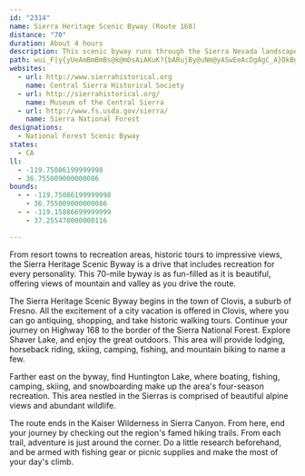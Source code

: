 ```yaml
---
id: "2314"
name: Sierra Heritage Scenic Byway (Route 168)
distance: "70"
duration: About 4 hours
description: This scenic byway runs through the Sierra Nevada landscape of granite walls and domes, providing spectacular views of majestic peaks in wilderness areas.
path: wui_F|y{yUeAmBmBmBs@k@mDsAiAKuK?{bARujBy@uNm@yASwEeAcDgAgC_A}DkBgJuGwIyIwVyWuL_LwMuKsLmK_QwPyI{Jw`AekA}O_Sa]wc@cCeC}BmBiDaCyPgIcFsCwEeEiBuBiAeB}C{GiBmGy@qEo@wGImF?{KAynBGeJc@{Jw@iKgAgH_BmIsBcImBsG}DuJsF{La|@ykBsWmj@uPy^wEmJwFeJsAgBcAmBi@sAoBuGy@qDa@iDq@yIDgGAiTy@{jAOuy@Ny_A?wbAIwa@KiBm@yA_CeDce@cn@en@iz@uBmD_`@ms@aF{Je@{AiBsIgA{C_AwAmGmG_BmBkM{QqFiFoAyAqHgOaIaN_AeAi@a@mBs@cQoEqAi@iKsFiBo@oB]aI[iADy@Z_AjAsA`Cu@x@cGrDeA^kBD{[WcCMiD_AmDyBuMmJkWoOaE}CaEoBoAaAsAkBy@_BsAcD_@qBSyGOsAYg@eBkBwA}E}BqCu@gBi@eCUg@w@_AgAe@u@KiEB_E^w@KsDmBmHcAc@UoBeBo@YUAc@@eA^mA`AoAhBcBhDm@p@a@Ra@JeAKoEsCsAe@eBSaD@o@Xc@v@i@dDSl@[d@s@ZgCPoCjAc@FuAB_CWcBE}@RuAv@cAFsD_A}CBgGbAoAJyAM_Ae@iH{GkBk@e@EyNV_APmBfAsAzAiA|Bi@lCk@`G]rBk@rAwEnIwA`Ei@~@eCjAyBpAyArBc@z@sAlJe@jGSz@[f@wEpFi@`AUxA_@jGSf@aD`Fu@jB}BzJ_C|Oq@~Aw@x@sEZaF{@gG_@aAg@kGsEo@IYBy@XeFtEk@\sAR_DLwFBwDKyBY}FMcC?gE`@oAWiCoAcAQeAAg@@yD~@yARkCFcESeCRiC~@wEjCmBr@mCl@iAAiC]iGAs@QyAsBi@a@wEyAoBcBgEoCsEgEcA_@gFe@iAVi@ZmE~Fy@f@k@RoJjB_Hx@_G_@gHzBuBOy@FkErAkB^}BVi@?o@?sAYmAc@{@m@iBmCw@aCkAeG]m@{@y@}@g@}A_@eBU_APsCrCs@^o@D}@GmAc@_BG}H`BuC^uCD_DSgB]kA_@{DaBcH{FaAeAgCmDsA_@yAw@aBsAgB{CmAyCi@{@c@e@cAg@_`@aOeAk@_CsBy@sAmAmCs@}Be@uBSsBp@kFt@sCb@{@bDgDn@}AJ{BA{ASkBkC_I{BoIcCmFcGeHaGcGsCwAcDcAcBeBe@gAOw@SkCd@eNKcDy@qG}CeOk@{D?iNCkASaAa@kAgE{Ei@_A_@mAIwANc]sBoNOaH?wLXkBXq@h@i@^W|EmAe^sj@yD{EgEqDsi@sWoF_CaCe@qBKeMDuBg@mBkAkAaBy@wBYuAO_BCkBHgB~@eDn@uAbR{WrEgE|DmChNuItAqA|AmBhBkDxCwJb@w@xAgBbC{BrBkCz@qB`C}K~@sCvAyCpU_c@fCcExBqCx@y@rDeCfBeBhBaErAoDpByCrPiTrAeDb@_DCyBOsBe@iBsBgFSqA?eCdAiFF}AImBmAaEYkBA{BPsC\gBbAwBlCuD^wANoA?yAYsBi@kAo@w@gDoB}A_B{AgDo@kBc@k@iAu@wBk@q@?y@Ls@^oA|A_@hAgD`Nw@vAaBfBqIrFwF~C}BXoA?iAQiAg@_A}@iAaBi@qAc@yBEsB@cB\_F@aCuAwZ_@yDyK{w@iAiJQmCAsCBsDLeC@{CSmC]}Bi@_CmFiM_AyCSiA_@sIgFoUUgBo@uKSqAwAgFmEiKiAkD]sBaAiP_AyCOkAIgGOYiAg@u@q@e@y@]_AEuAHmAxCqHT{@[_A]g@eA]y@^gD~BsAd@{A`Ai@J}DDqEgAcA_AeDeBgBWe@a@_@w@}FUmAYY][aA?kAJk@d@aApAyAr@yATw@`A}GK}@c@m@eADy@KcBuAcA}AYs@[uBE}AJiCX}@x@sA|AyDIyB_@{BDyBE_Bm@kAsAm@yBk@yFbCmB`@cBQiAa@_BmBYEcDfA}Av@k@@}@gAcA_CIeAL{Br@sBCyAQq@g@_@iCu@_@e@Yk@i@{C_@w@y@gDo@mA}@eAKe@ImAs@{Bu@eAyAyAO]A_@Ps@x@_ANa@Is@o@YyAKeJLmBSeC_AyCk@i@Ui@sA]_HoAgDSaAAy@@u@NcA`@oAdAaBh@mAZyBv@mIDyBUsAs@uAaDsAaACmEgAc@]e@{@Gy@Fq@xAyD^Ub@mAD}@Ca@OQ_@EYDiC~Ay@?uDsAaAe@i@q@Ug@?}@Z}Fb@aCYwA_@k@_@UwAKiHnBgAAkBp@}FFgHz@qBp@eDPmAf@kArAg@X_@Ji@ByBi@i@[q@eBSQ_@Gm@JoBlA}@@UG]_@k@gB_@Wy@G_@DqFnB}G`Fs@Bi@SeAsAaAH_Cx@eBD]UeAEcD_BaD?{MlC_A^qDdCq@ZsAH}AIcCVeACs@Mm@QcEuCeCsAkHkCyAy@_AoAsAkC}A{B{Aw@qBk@mKwF{D_BqR_EaHyBcDeCqCi@kAe@}AqAeAmAcAm@gFmBoBi@wFMeDDsF]iBi@yGwAaDsAaJgAkAWgEyAcAGeCfAkAWqAaAiAMgC?s@S]YW]Eg@HeAjB{DBq@e@SOF]rAsAdCyA~BoA~@i@TUDYGIK?e@`Ag@Pe@Hm@?eB^aC?kAYmAcB_FcAgE_BmDc@m@_A_@uA?{Ce@eBAyAk@mHyGuAu@aDeAy@c@_MoLmCyCa@iCC_BN_Bb@mAxAcB~@_@x@ErAN`HdBdC@~AYvBs@bC_BjPmNl@aA|@qCDcCy@sJiAiJy@qD}EiMcBwDcFwNs@{CH_EbDw`@^mBbCcIXw@nCeERi@^_BDsAUkCs@gB_@_@mDsB}DqAyBUsAFsFpAyBF}@Yu@q@u@mA]qAEaBN{Ah@qAp@q@pEaDxAsBr@mBlEcP~BeE|BuC|@wBPsABy@OgBMk@o@uAuOcSu@qAcCsGy@kBaAuAaByAkKoHeF_DoDsCcA}Ac@mBBmBRkBx@mAvF{Gj@_Ab@oC?qAYkBcB}EKcBj@cJ~@oKl@eDxBsJNgBCmCk@yDgFsM_@iCDmC`BaJTkD@oBe@uPYwGHiD\mCDcA?iAIkA_BaH}Sgp@mBgF_@k@yAy@cASu@?y@JiAr@iCxCcCrBkGfBeCvAwAnByCtG}@bAeAt@wA\oCJoBc@sAm@mDmEsAsA_Cw@qH[oB_@gB_Ay@q@oCwC_Aw@sAy@gCs@oBSsB@{KpAqCLyEYwJqBcBIyAC}CPsBXmDLcEMaKyC}ASkACcANmCz@{L~HsCrCm@fAq@~Bm@tJSzAKn@y@tByAxB}@r@sB|@{Cr@cBx@gB~BoCzEyCfEmAdAs@ZsAPqAWmEaBaFk@sAk@_A}@iBqCsCoFaHkIqZac@iBmCwDgHeBkEi@{Be@mDc@kBcCgHy@sFD{CU{GO}@wAoDuAqAw@g@q@QqC?iCb@_A@wAGiB_AmIkI}@gAw@aCa@gHWsBOq@y@eA}@m@}BgAo@e@aBe@gAAkGfAcDrA_DrCo@RiADmAQe@[_@i@c@iAYqBBaIOaHSgEY{KHeBhAcL?yAK}BW{AkA{Dg@mD[_Eo@mBi@i@aH}Do@s@}AeD}@kDKgBNyB\uDtAoKl@gGCkCo@kIm@uD[s@s@m@u@YcBEm@NuAdA_@hAy@fAi@j@o@`@sAV}AW{@_@yAmA}Am@_BK}Bd@oA~@aFtH_ArDo@lBo@r@]R{AX}A_@_Ay@gCmHUa@_Aw@gBa@gCSeCy@iAk@}FaFyAs@eLmBcBIkAPuA`@gPjHmArAi@fA
websites:
  - url: http://www.sierrahistorical.org
    name: Central Sierra Historical Society
  - url: http://sierrahistorical.org/
    name: Museum of the Central Sierra
  - url: http://www.fs.usda.gov/sierra/
    name: Sierra National Forest
designations:
  - National Forest Scenic Byway
states:
  - CA
ll:
  - -119.75086199999998
  - 36.755009000000086
bounds:
  - - -119.75086199999998
    - 36.755009000000086
  - - -119.15886699999999
    - 37.255470000000116

---
```


From resort towns to recreation areas, historic tours to impressive views, the Sierra Heritage Scenic Byway is a drive that includes recreation for every personality. This 70-mile byway is as fun-filled as it is beautiful, offering views of mountain and valley as you drive the route.

The Sierra Heritage Scenic Byway begins in the town of Clovis, a suburb of Fresno. All the excitement of a city vacation is offered in Clovis, where you can go antiquing, shopping, and take historic walking tours. Continue your journey on Highway 168 to the border of the Sierra National Forest. Explore Shaver Lake, and enjoy the great outdoors. This area will provide lodging, horseback riding, skiing, camping, fishing, and mountain biking to name a few.

Farther east on the byway, find Huntington Lake, where boating, fishing, camping, skiing, and snowboarding make up the area's four-season recreation. This area nestled in the Sierras is comprised of beautiful alpine views and abundant wildlife.

The route ends in the Kaiser Wilderness in Sierra Canyon. From here, end your journey by checking out the region's famed hiking trails. From each trail, adventure is just around the corner. Do a little research beforehand, and be armed with fishing gear or picnic supplies and make the most of your day's climb.
